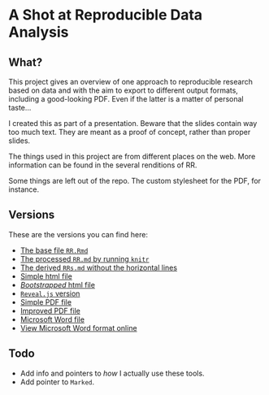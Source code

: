 
# A Shot at Reproducible Data Analysis

## What?

This project gives an overview of one approach to reproducible research based on data and with the aim to export to different output formats, including a good-looking PDF. Even if the latter is a matter of personal taste...

I created this as part of a presentation. Beware that the slides contain way too much text. They are meant as a proof of concept, rather than proper slides.

The things used in this project are from different places on the web. More information can be found in the several renditions of RR.

Some things are left out of the repo. The custom stylesheet for the PDF, for instance.

## Versions

These are the versions you can find here:

* [The base file `RR.Rmd`](https://github.com/tverbeiren/ReproducibleDataAnalysis//blob/master/RR.Rmd)
* [The processed `RR.md` by running `knitr`](https://github.com/tverbeiren/ReproducibleDataAnalysis//blob/master/RR.md)
* [The derived `RRs.md` without the horizontal lines](https://github.com/tverbeiren/ReproducibleDataAnalysis//blob/master/RRs.md)
* [Simple html file](http://tverbeiren.github.io/ReproducibleDataAnalysis/RR-simple.html)
* [_Bootstrapped_ html file](http://tverbeiren.github.io/ReproducibleDataAnalysis/RR.html)
* [`Reveal.js` version](http://tverbeiren.github.io/ReproducibleDataAnalysis/RR-slides.html)
* [Simple PDF file](http://tverbeiren.github.io/ReproducibleDataAnalysis/RR-simple.pdf)
* [Improved PDF file](http://tverbeiren.github.io/ReproducibleDataAnalysis/RR.pdf)
* [Microsoft Word file](http://tverbeiren.github.io/ReproducibleDataAnalysis/RR.docx)
* [View Microsoft Word format online](http://docs.google.com/viewer?url=http%3A%2F%2Ftverbeiren.github.io%2FReproducibleDataAnalysis%2FRR.docx)


## Todo

* Add info and pointers to _how_ I actually use these tools.
* Add pointer to `Marked`.

